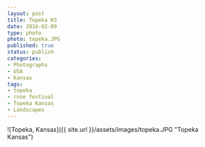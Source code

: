 ```yaml
---
layout: post
title: Topeka KS
date: 2016-02-09
type: photo
photo: topeka.JPG
published: true
status: publish
categories:
- Photographs
- USA
- Kansas
tags:
- topeka
- rose festival
- Topeka Kansas
- Landscapes
---
```

![Topeka, Kansas]({{ site.url }}/assets/images/topeka.JPG "Topeka Kansas")
